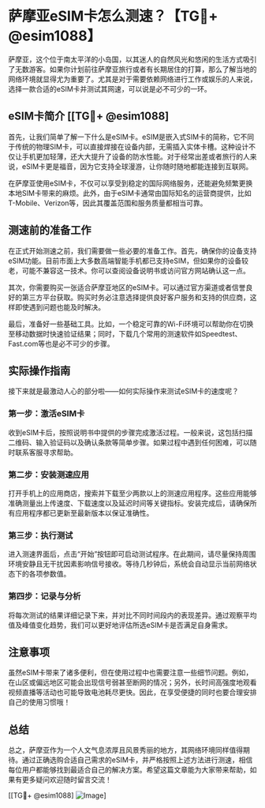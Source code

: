# 萨摩亚eSIM卡怎么测速？【TG💪+ @esim1088】

萨摩亚，这个位于南太平洋的小岛国，以其迷人的自然风光和悠闲的生活方式吸引了无数游客。如果你计划前往萨摩亚旅行或者有长期居住的打算，那么了解当地的网络环境就显得尤为重要了。尤其是对于需要依赖网络进行工作或娱乐的人来说，选择一款合适的eSIM卡并测试其网速，可以说是必不可少的一环。

## eSIM卡简介 [[TG💪+ @esim1088]

首先，让我们简单了解一下什么是eSIM卡。eSIM是嵌入式SIM卡的简称，它不同于传统的物理SIM卡，可以直接焊接在设备内部，无需插入实体卡槽。这种设计不仅让手机更加轻薄，还大大提升了设备的防水性能。对于经常出差或者旅行的人来说，eSIM卡更是福音，因为它支持全球漫游，让你随时随地都能连接到互联网。

在萨摩亚使用eSIM卡，不仅可以享受到稳定的国际网络服务，还能避免频繁更换本地SIM卡带来的麻烦。此外，由于eSIM卡通常由国际知名的运营商提供，比如T-Mobile、Verizon等，因此其覆盖范围和服务质量都相当可靠。

## 测速前的准备工作

在正式开始测速之前，我们需要做一些必要的准备工作。首先，确保你的设备支持eSIM功能。目前市面上大多数高端智能手机都已支持eSIM，但如果你的设备较老，可能不兼容这一技术。你可以查阅设备说明书或访问官方网站确认这一点。

其次，你需要购买一张适合萨摩亚地区的eSIM卡。可以通过官方渠道或者信誉良好的第三方平台获取。购买时务必注意选择提供良好客户服务和支持的供应商，这样即使遇到问题也能及时解决。

最后，准备好一些基础工具。比如，一个稳定可靠的Wi-Fi环境可以帮助你在切换至移动数据时快速验证结果；同时，下载几个常用的测速软件如Speedtest、Fast.com等也是必不可少的步骤。

## 实际操作指南

接下来就是最激动人心的部分啦——如何实际操作来测试eSIM卡的速度呢？

### 第一步：激活eSIM卡

收到eSIM卡后，按照说明书中提供的步骤完成激活过程。一般来说，这包括扫描二维码、输入验证码以及确认条款等简单步骤。如果过程中遇到任何困难，可以随时联系客服寻求帮助。

### 第二步：安装测速应用

打开手机上的应用商店，搜索并下载至少两款以上的测速应用程序。这些应用能够准确测量出上传速度、下载速度以及延迟时间等关键指标。安装完成后，请确保所有应用程序都已更新至最新版本以保证准确性。

### 第三步：执行测试

进入测速界面后，点击“开始”按钮即可启动测试程序。在此期间，请尽量保持周围环境安静且无干扰因素影响信号接收。等待几秒钟后，系统会自动显示当前网络状态下的各项参数值。

### 第四步：记录与分析

将每次测试的结果详细记录下来，并对比不同时间段内的表现差异。通过观察平均值及峰值变化趋势，我们可以更好地评估所选eSIM卡是否满足自身需求。

## 注意事项

虽然eSIM卡带来了诸多便利，但在使用过程中也需要注意一些细节问题。例如，在山区或偏远地区可能会出现信号弱甚至断网的情况；另外，长时间高强度地观看视频直播等活动也可能导致电池耗尽更快。因此，在享受便捷的同时也要合理安排自己的使用习惯哦！

## 总结

总之，萨摩亚作为一个人文气息浓厚且风景秀丽的地方，其网络环境同样值得期待。通过正确选购合适自己需求的eSIM卡，并严格按照上述方法进行测速，相信每位用户都能够找到最适合自己的解决方案。希望这篇文章能为大家带来帮助，如果有更多疑问欢迎随时留言交流！

[[TG💪+ @esim1088] ![Image](https://i.postimg.cc/4NQfJmqS/Snipaste-2025-05-13-00-14-12.png)]